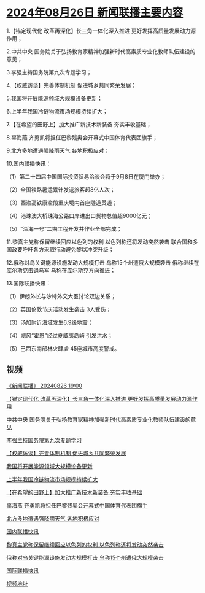 # [2024年08月26日 新闻联播主要内容](https://tv.cctv.com/lm/xwlb/day/20240826.shtml)

1.【锚定现代化 改革再深化】长三角一体化深入推进 更好发挥高质量发展动力源作用；

2.中共中央 国务院关于弘扬教育家精神加强新时代高素质专业化教师队伍建设的意见；

3.李强主持国务院第九次专题学习；

4.【权威访谈】完善体制机制 促进城乡共同繁荣发展；

5.我国将开展能源领域大规模设备更新；

6.上半年我国冷链物流市场规模持续扩大；

7.【在希望的田野上】加大推广新技术新装备 夯实丰收基础；

8.辜海燕 齐勇凯将担任巴黎残奥会开幕式中国体育代表团旗手；

9.北方多地遭遇强降雨天气 各地积极应对；

10.国内联播快讯：

（1）第二十四届中国国际投资贸易洽谈会将于9月8日在厦门举办；

（2）全国铁路暑运累计发送旅客超8亿人次；

（3）西渝高铁康渝段重庆境内首座隧道贯通；

（4）港珠澳大桥珠海公路口岸进出口货物总值超9000亿元；

（5）“深海一号”二期工程开发井作业全部完成；

11.黎真主党称保留继续回应以色列的权利 以色列称还将发动突然袭击 联合国和多国政要呼吁各方采取行动避免黎以冲突升级；

12.俄称对乌关键能源设施发动大规模打击 乌称15个州遭俄大规模袭击 俄称继续在库尔斯克击退乌军 乌称在库尔斯克方向推进；

13.国际联播快讯：

（1）伊朗外长与沙特外交大臣讨论双边关系；

（2）英国伦敦节庆活动发生袭击 3人受伤；

（3）汤加附近海域发生6.9级地震；

（4）飓风“霍恩”经过夏威夷岛屿 引发洪水；

（5）巴西东南部林火肆虐 45座城市高度警戒。

## 视频

[《新闻联播》 20240826 19:00](https://tv.cctv.com/2024/08/26/VIDEJxYVGKdpzvekRmCJNtnV240826.shtml)

[【锚定现代化 改革再深化】长三角一体化深入推进 更好发挥高质量发展动力源作用](https://tv.cctv.com/2024/08/26/VIDESLr2CbVSmD5amXqEtuUq240826.shtml)

[中共中央 国务院关于弘扬教育家精神加强新时代高素质专业化教师队伍建设的意见](https://tv.cctv.com/2024/08/26/VIDE6Lwgt6GSDic7L5rgIzFF240826.shtml)

[李强主持国务院第九次专题学习](https://tv.cctv.com/2024/08/26/VIDEnwvqYCWnGskDMbGkMN4d240826.shtml)

[【权威访谈】完善体制机制 促进城乡共同繁荣发展](https://tv.cctv.com/2024/08/26/VIDEmTUipsMx07Iw3mqmhSUs240826.shtml)

[我国将开展能源领域大规模设备更新](https://tv.cctv.com/2024/08/26/VIDE9QOfLmv1eFgPprU4RuUN240826.shtml)

[上半年我国冷链物流市场规模持续扩大](https://tv.cctv.com/2024/08/26/VIDEn5bGNbIJ7oTFUiwWhOrf240826.shtml)

[【在希望的田野上】加大推广新技术新装备 夯实丰收基础](https://tv.cctv.com/2024/08/26/VIDEyBodj5AqhmZN7i8zmBGo240826.shtml)

[辜海燕 齐勇凯将担任巴黎残奥会开幕式中国体育代表团旗手](https://tv.cctv.com/2024/08/26/VIDEFt2vJmafDsgpSgrnin5T240826.shtml)

[北方多地遭遇强降雨天气 各地积极应对](https://tv.cctv.com/2024/08/26/VIDEWTIiJJ3RoXcdGWABm3sA240826.shtml)

[国内联播快讯](https://tv.cctv.com/2024/08/26/VIDECG43FWI438hTecvTiFva240826.shtml)

[黎真主党称保留继续回应以色列的权利 以色列称还将发动突然袭击](https://tv.cctv.com/2024/08/26/VIDEgwamjSLCDsS1SV5T74ZW240826.shtml)

[俄称对乌关键能源设施发动大规模打击 乌称15个州遭俄大规模袭击](https://tv.cctv.com/2024/08/26/VIDEav8XFb5iy4RYoM6un2Pk240826.shtml)

[国际联播快讯](https://tv.cctv.com/2024/08/26/VIDEt6S7Qv8SP8fUDUwwinQM240826.shtml)

[视频地址](https://tv.cctv.com/lm/xwlb/day/20240826.shtml) 

